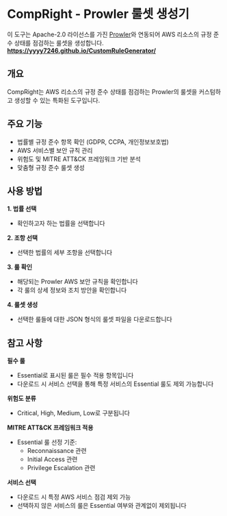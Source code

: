 # CompRight - Prowler 룰셋 생성기

이 도구는 Apache-2.0 라이선스를 가진 [Prowler](https://github.com/prowler-cloud/prowler)와 연동되어 AWS 리소스의 규정 준수 상태를 점검하는 룰셋을 생성합니다.
**https://yyyy7246.github.io/CustomRuleGenerator/**

## 개요

CompRight는 AWS 리소스의 규정 준수 상태를 점검하는 Prowler의 룰셋을 커스텀하고 생성할 수 있는 특화된 도구입니다.

## 주요 기능

- 법률별 규정 준수 항목 확인 (GDPR, CCPA, 개인정보보호법)
- AWS 서비스별 보안 규칙 관리
- 위험도 및 MITRE ATT&CK 프레임워크 기반 분석
- 맞춤형 규정 준수 룰셋 생성

## 사용 방법

**1. 법률 선택**
- 확인하고자 하는 법률을 선택합니다

**2. 조항 선택**
- 선택한 법률의 세부 조항을 선택합니다

**3. 룰 확인**
- 해당되는 Prowler AWS 보안 규칙을 확인합니다
- 각 룰의 상세 정보와 조치 방안을 확인합니다

**4. 룰셋 생성**
- 선택한 룰들에 대한 JSON 형식의 룰셋 파일을 다운로드합니다

## 참고 사항

**필수 룰**
- Essential로 표시된 룰은 필수 적용 항목입니다
- 다운로드 시 서비스 선택을 통해 특정 서비스의 Essential 룰도 제외 가능합니다

**위험도 분류**
- Critical, High, Medium, Low로 구분됩니다

**MITRE ATT&CK 프레임워크 적용**
- Essential 룰 선정 기준:
  - Reconnaissance 관련
  - Initial Access 관련
  - Privilege Escalation 관련

**서비스 선택**
- 다운로드 시 특정 AWS 서비스 점검 제외 가능
- 선택하지 않은 서비스의 룰은 Essential 여부와 관계없이 제외됩니다
